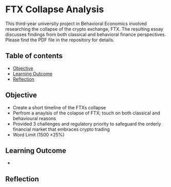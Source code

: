 # FTX Collapse Analysis

This third-year university project in Behavioral Economics involved researching the collapse of the crypto exchange, FTX. The resulting essay discusses findings from both classical and behavioral finance perspectives. Please find the PDF file in the repository for details.

## Table of contents
* [Objective](#objective)
* [Learning Outcome](#learning_outcome)
* [Reflection](#reflection)

## Objective
- Create a short timeline of the FTXs collapse
- Perfrom a anaylsis of the colapse of FTX; touch on both classical and behavioural reasons
- Provided 3 challenges and regulatory priority to safeguard the orderly financial market that embraces crypto trading
- Word Limit (1500 &pm;25%)
	
## Learning Outcome
-

## Reflection 

